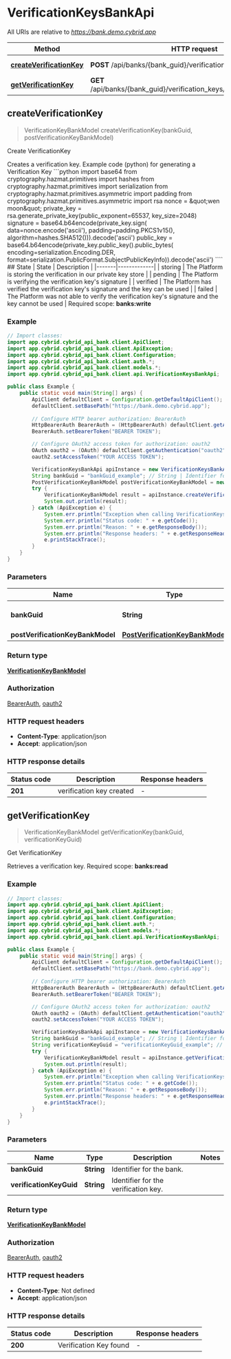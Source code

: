 # VerificationKeysBankApi

All URIs are relative to *https://bank.demo.cybrid.app*

Method | HTTP request | Description
------------- | ------------- | -------------
[**createVerificationKey**](VerificationKeysBankApi.md#createVerificationKey) | **POST** /api/banks/{bank_guid}/verification_keys | Create VerificationKey
[**getVerificationKey**](VerificationKeysBankApi.md#getVerificationKey) | **GET** /api/banks/{bank_guid}/verification_keys/{verification_key_guid} | Get VerificationKey



## createVerificationKey

> VerificationKeyBankModel createVerificationKey(bankGuid, postVerificationKeyBankModel)

Create VerificationKey

Creates a verification key.   Example code (python) for generating a Verification Key  &#x60;&#x60;&#x60;python import base64  from cryptography.hazmat.primitives import hashes from cryptography.hazmat.primitives import serialization from cryptography.hazmat.primitives.asymmetric import padding from cryptography.hazmat.primitives.asymmetric import rsa  nonce &#x3D; \&quot;wen moon\&quot; private_key &#x3D; rsa.generate_private_key(public_exponent&#x3D;65537, key_size&#x3D;2048) signature &#x3D; base64.b64encode(private_key.sign(     data&#x3D;nonce.encode(&#39;ascii&#39;), padding&#x3D;padding.PKCS1v15(), algorithm&#x3D;hashes.SHA512())).decode(&#39;ascii&#39;) public_key &#x3D; base64.b64encode(private_key.public_key().public_bytes(     encoding&#x3D;serialization.Encoding.DER, format&#x3D;serialization.PublicFormat.SubjectPublicKeyInfo)).decode(&#39;ascii&#39;) &#x60;&#x60;&#x60;&#x60;  ## State  | State | Description | |-------|-------------| | storing | The Platform is storing the verification in our private key store | | pending | The Platform is verifying the verification key&#39;s signature | | verified | The Platform has verified the verification key&#39;s signature and the key can be used | | failed | The Platform was not able to verify the verification key&#39;s signature and the key cannot be used |    Required scope: **banks:write**

### Example

```java
// Import classes:
import app.cybrid.cybrid_api_bank.client.ApiClient;
import app.cybrid.cybrid_api_bank.client.ApiException;
import app.cybrid.cybrid_api_bank.client.Configuration;
import app.cybrid.cybrid_api_bank.client.auth.*;
import app.cybrid.cybrid_api_bank.client.models.*;
import app.cybrid.cybrid_api_bank.client.api.VerificationKeysBankApi;

public class Example {
    public static void main(String[] args) {
        ApiClient defaultClient = Configuration.getDefaultApiClient();
        defaultClient.setBasePath("https://bank.demo.cybrid.app");
        
        // Configure HTTP bearer authorization: BearerAuth
        HttpBearerAuth BearerAuth = (HttpBearerAuth) defaultClient.getAuthentication("BearerAuth");
        BearerAuth.setBearerToken("BEARER TOKEN");

        // Configure OAuth2 access token for authorization: oauth2
        OAuth oauth2 = (OAuth) defaultClient.getAuthentication("oauth2");
        oauth2.setAccessToken("YOUR ACCESS TOKEN");

        VerificationKeysBankApi apiInstance = new VerificationKeysBankApi(defaultClient);
        String bankGuid = "bankGuid_example"; // String | Identifier for the bank.
        PostVerificationKeyBankModel postVerificationKeyBankModel = new PostVerificationKeyBankModel(); // PostVerificationKeyBankModel | 
        try {
            VerificationKeyBankModel result = apiInstance.createVerificationKey(bankGuid, postVerificationKeyBankModel);
            System.out.println(result);
        } catch (ApiException e) {
            System.err.println("Exception when calling VerificationKeysBankApi#createVerificationKey");
            System.err.println("Status code: " + e.getCode());
            System.err.println("Reason: " + e.getResponseBody());
            System.err.println("Response headers: " + e.getResponseHeaders());
            e.printStackTrace();
        }
    }
}
```

### Parameters


Name | Type | Description  | Notes
------------- | ------------- | ------------- | -------------
 **bankGuid** | **String**| Identifier for the bank. |
 **postVerificationKeyBankModel** | [**PostVerificationKeyBankModel**](PostVerificationKeyBankModel.md)|  |

### Return type

[**VerificationKeyBankModel**](VerificationKeyBankModel.md)

### Authorization

[BearerAuth](../README.md#BearerAuth), [oauth2](../README.md#oauth2)

### HTTP request headers

- **Content-Type**: application/json
- **Accept**: application/json


### HTTP response details
| Status code | Description | Response headers |
|-------------|-------------|------------------|
| **201** | verification key created |  -  |


## getVerificationKey

> VerificationKeyBankModel getVerificationKey(bankGuid, verificationKeyGuid)

Get VerificationKey

Retrieves a verification key.  Required scope: **banks:read**

### Example

```java
// Import classes:
import app.cybrid.cybrid_api_bank.client.ApiClient;
import app.cybrid.cybrid_api_bank.client.ApiException;
import app.cybrid.cybrid_api_bank.client.Configuration;
import app.cybrid.cybrid_api_bank.client.auth.*;
import app.cybrid.cybrid_api_bank.client.models.*;
import app.cybrid.cybrid_api_bank.client.api.VerificationKeysBankApi;

public class Example {
    public static void main(String[] args) {
        ApiClient defaultClient = Configuration.getDefaultApiClient();
        defaultClient.setBasePath("https://bank.demo.cybrid.app");
        
        // Configure HTTP bearer authorization: BearerAuth
        HttpBearerAuth BearerAuth = (HttpBearerAuth) defaultClient.getAuthentication("BearerAuth");
        BearerAuth.setBearerToken("BEARER TOKEN");

        // Configure OAuth2 access token for authorization: oauth2
        OAuth oauth2 = (OAuth) defaultClient.getAuthentication("oauth2");
        oauth2.setAccessToken("YOUR ACCESS TOKEN");

        VerificationKeysBankApi apiInstance = new VerificationKeysBankApi(defaultClient);
        String bankGuid = "bankGuid_example"; // String | Identifier for the bank.
        String verificationKeyGuid = "verificationKeyGuid_example"; // String | Identifier for the verification key.
        try {
            VerificationKeyBankModel result = apiInstance.getVerificationKey(bankGuid, verificationKeyGuid);
            System.out.println(result);
        } catch (ApiException e) {
            System.err.println("Exception when calling VerificationKeysBankApi#getVerificationKey");
            System.err.println("Status code: " + e.getCode());
            System.err.println("Reason: " + e.getResponseBody());
            System.err.println("Response headers: " + e.getResponseHeaders());
            e.printStackTrace();
        }
    }
}
```

### Parameters


Name | Type | Description  | Notes
------------- | ------------- | ------------- | -------------
 **bankGuid** | **String**| Identifier for the bank. |
 **verificationKeyGuid** | **String**| Identifier for the verification key. |

### Return type

[**VerificationKeyBankModel**](VerificationKeyBankModel.md)

### Authorization

[BearerAuth](../README.md#BearerAuth), [oauth2](../README.md#oauth2)

### HTTP request headers

- **Content-Type**: Not defined
- **Accept**: application/json


### HTTP response details
| Status code | Description | Response headers |
|-------------|-------------|------------------|
| **200** | Verification Key found |  -  |

